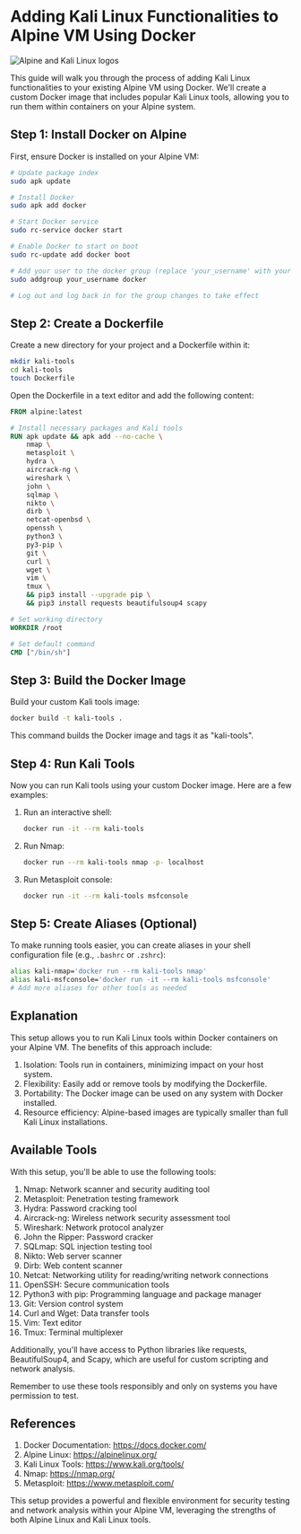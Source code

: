# Adding Kali Linux Functionalities to Alpine VM Using Docker

![Alpine and Kali Linux logos](https://api.placeholder.com/400/320)

This guide will walk you through the process of adding Kali Linux functionalities to your existing Alpine VM using Docker. We'll create a custom Docker image that includes popular Kali Linux tools, allowing you to run them within containers on your Alpine system.

## Step 1: Install Docker on Alpine

First, ensure Docker is installed on your Alpine VM:

```bash
# Update package index
sudo apk update

# Install Docker
sudo apk add docker

# Start Docker service
sudo rc-service docker start

# Enable Docker to start on boot
sudo rc-update add docker boot

# Add your user to the docker group (replace 'your_username' with your actual username)
sudo addgroup your_username docker

# Log out and log back in for the group changes to take effect
```

## Step 2: Create a Dockerfile

Create a new directory for your project and a Dockerfile within it:

```bash
mkdir kali-tools
cd kali-tools
touch Dockerfile
```

Open the Dockerfile in a text editor and add the following content:

```dockerfile
FROM alpine:latest

# Install necessary packages and Kali tools
RUN apk update && apk add --no-cache \
    nmap \
    metasploit \
    hydra \
    aircrack-ng \
    wireshark \
    john \
    sqlmap \
    nikto \
    dirb \
    netcat-openbsd \
    openssh \
    python3 \
    py3-pip \
    git \
    curl \
    wget \
    vim \
    tmux \
    && pip3 install --upgrade pip \
    && pip3 install requests beautifulsoup4 scapy

# Set working directory
WORKDIR /root

# Set default command
CMD ["/bin/sh"]
```

## Step 3: Build the Docker Image

Build your custom Kali tools image:

```bash
docker build -t kali-tools .
```

This command builds the Docker image and tags it as "kali-tools".

## Step 4: Run Kali Tools

Now you can run Kali tools using your custom Docker image. Here are a few examples:

1. Run an interactive shell:
   ```bash
   docker run -it --rm kali-tools
   ```

2. Run Nmap:
   ```bash
   docker run --rm kali-tools nmap -p- localhost
   ```

3. Run Metasploit console:
   ```bash
   docker run -it --rm kali-tools msfconsole
   ```

## Step 5: Create Aliases (Optional)

To make running tools easier, you can create aliases in your shell configuration file (e.g., `.bashrc` or `.zshrc`):

```bash
alias kali-nmap='docker run --rm kali-tools nmap'
alias kali-msfconsole='docker run -it --rm kali-tools msfconsole'
# Add more aliases for other tools as needed
```

## Explanation

This setup allows you to run Kali Linux tools within Docker containers on your Alpine VM. The benefits of this approach include:

1. Isolation: Tools run in containers, minimizing impact on your host system.
2. Flexibility: Easily add or remove tools by modifying the Dockerfile.
3. Portability: The Docker image can be used on any system with Docker installed.
4. Resource efficiency: Alpine-based images are typically smaller than full Kali Linux installations.

## Available Tools

With this setup, you'll be able to use the following tools:

1. Nmap: Network scanner and security auditing tool
2. Metasploit: Penetration testing framework
3. Hydra: Password cracking tool
4. Aircrack-ng: Wireless network security assessment tool
5. Wireshark: Network protocol analyzer
6. John the Ripper: Password cracker
7. SQLmap: SQL injection testing tool
8. Nikto: Web server scanner
9. Dirb: Web content scanner
10. Netcat: Networking utility for reading/writing network connections
11. OpenSSH: Secure communication tools
12. Python3 with pip: Programming language and package manager
13. Git: Version control system
14. Curl and Wget: Data transfer tools
15. Vim: Text editor
16. Tmux: Terminal multiplexer

Additionally, you'll have access to Python libraries like requests, BeautifulSoup4, and Scapy, which are useful for custom scripting and network analysis.

Remember to use these tools responsibly and only on systems you have permission to test.

## References

1. Docker Documentation: https://docs.docker.com/
2. Alpine Linux: https://alpinelinux.org/
3. Kali Linux Tools: https://www.kali.org/tools/
4. Nmap: https://nmap.org/
5. Metasploit: https://www.metasploit.com/

This setup provides a powerful and flexible environment for security testing and network analysis within your Alpine VM, leveraging the strengths of both Alpine Linux and Kali Linux tools.
